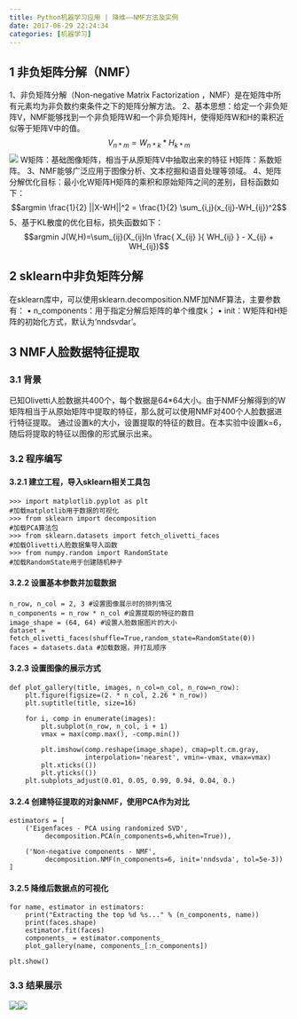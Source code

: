 ```yaml
---
title: Python机器学习应用 | 降维——NMF方法及实例
date: 2017-06-29 22:24:34
categories: [机器学习]
---
```

## 1 非负矩阵分解（NMF）

1、非负矩阵分解（Non-negative Matrix Factorization ，NMF）是在矩阵中所有元素均为非负数约束条件之下的矩阵分解方法。
2、基本思想：给定一个非负矩阵V，NMF能够找到一个非负矩阵W和一个非负矩阵H，使得矩阵W和H的乘积近似等于矩阵V中的值。
$$V_{n*m}=W_{n*k}*H_{k*m}$$
![](http://oltfslql1.bkt.clouddn.com/whv.jpg)
W矩阵：基础图像矩阵，相当于从原矩阵V中抽取出来的特征
H矩阵：系数矩阵。
3、NMF能够广泛应用于图像分析、文本挖掘和语音处理等领域。
4、矩阵分解优化目标：最小化W矩阵H矩阵的乘积和原始矩阵之间的差别，目标函数如下：
$$argmin \frac{1}{2} ||X-WH||^2 = \frac{1}{2} \sum_{i,j}(x_{ij}-WH_{ij})^2$$
5、基于KL散度的优化目标，损失函数如下：
$$argmin J(W,H)=\sum_{ij}(X_{ij}ln \frac{ X_{ij} }{ WH_{ij} } - X_{ij} + WH_{ij})$$

## 2 sklearn中非负矩阵分解

在sklearn库中，可以使用sklearn.decomposition.NMF加NMF算法，主要参数有：
• n_components：用于指定分解后矩阵的单个维度k；
• init：W矩阵和H矩阵的初始化方式，默认为‘nndsvdar’。

## 3 NMF人脸数据特征提取

### 3.1 背景

已知Olivetti人脸数据共400个，每个数据是64*64大小。由于NMF分解得到的W矩阵相当于从原始矩阵中提取的特征，那么就可以使用NMF对400个人脸数据进行特征提取。
通过设置k的大小，设置提取的特征的数目。在本实验中设置k=6，随后将提取的特征以图像的形式展示出来。

### 3.2 程序编写

#### 3.2.1 建立工程，导入sklearn相关工具包

```
>>> import matplotlib.pyplot as plt
#加载matplotlib用于数据的可视化
>>> from sklearn import decomposition
#加载PCA算法包
>>> from sklearn.datasets import fetch_olivetti_faces
#加载Olivetti人脸数据集导入函数
>>> from numpy.random import RandomState
#加载RandomState用于创建随机种子
```

#### 3.2.2 设置基本参数并加载数据

```
n_row, n_col = 2, 3 #设置图像展示时的排列情况
n_components = n_row * n_col #设置提取的特征的数目
image_shape = (64, 64) #设置人脸数据图片的大小
dataset = fetch_olivetti_faces(shuffle=True,random_state=RandomState(0))
faces = datasets.data #加载数据，并打乱顺序
```

#### 3.2.3 设置图像的展示方式

```
def plot_gallery(title, images, n_col=n_col, n_row=n_row):
    plt.figure(figsize=(2. * n_col, 2.26 * n_row)) 
    plt.suptitle(title, size=16)
 
    for i, comp in enumerate(images):
        plt.subplot(n_row, n_col, i + 1)
        vmax = max(comp.max(), -comp.min())
 
        plt.imshow(comp.reshape(image_shape), cmap=plt.cm.gray,
                   interpolation='nearest', vmin=-vmax, vmax=vmax)
        plt.xticks(())
        plt.yticks(())
    plt.subplots_adjust(0.01, 0.05, 0.99, 0.94, 0.04, 0.)
```

#### 3.2.4 创建特征提取的对象NMF，使用PCA作为对比

```
estimators = [
    ('Eigenfaces - PCA using randomized SVD',
         decomposition.PCA(n_components=6,whiten=True)),
 
    ('Non-negative components - NMF',
         decomposition.NMF(n_components=6, init='nndsvda', tol=5e-3))
]
```

#### 3.2.5 降维后数据点的可视化

```
for name, estimator in estimators:
    print("Extracting the top %d %s..." % (n_components, name))
    print(faces.shape)
    estimator.fit(faces)
    components_ = estimator.components_
    plot_gallery(name, components_[:n_components])
 
plt.show()
```

### 3.3 结果展示

![](http://oltfslql1.bkt.clouddn.com/svdans.jpg)![](http://oltfslql1.bkt.clouddn.com/nmfans.jpg)